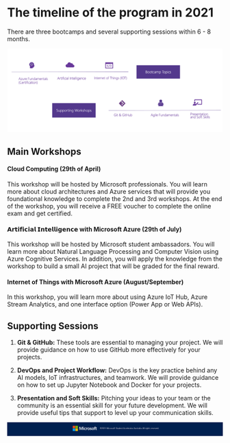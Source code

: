 # The timeline of the program in 2021

There are three bootcamps and several supporting sessions within 6 - 8 months.

![Workshop Image](https://github.com/AUMSA/2021-MSA-content/blob/main/images/structure.png?raw=true)

## Main Workshops

#### Cloud Computing (29th of April)

This workshop will be hosted by Microsoft professionals. You will learn more about cloud architectures and Azure services that will provide you foundational knowledge to complete the 2nd and 3rd workshops. At the end of the workshop, you will receive a FREE voucher to complete the online exam and get certified.

#### 𝗔𝗿𝘁𝗶𝗳𝗶𝗰𝗶𝗮𝗹 𝗜𝗻𝘁𝗲𝗹𝗹𝗶𝗴𝗲𝗻𝗰𝗲 with Microsoft Azure (29th of July)

This workshop will be hosted by Microsoft student ambassadors. You will learn more about Natural Language Processing and Computer Vision using Azure Cognitive Services. In addition, you will apply the knowledge from the workshop to build a small AI project that will be graded for the final reward. 

#### Internet of Things with Microsoft Azure (August/September)

In this workshop, you will learn more about using Azure IoT Hub, Azure Stream Analytics, and one interface option (Power App or Web APIs).

## Supporting Sessions

1. __Git & GitHub:__ These tools are essential to managing your project. We will provide guidance on how to use GitHub more effectively for your projects.

2. __DevOps and Project Workflow:__ DevOps is the key practice behind any AI models, IoT infrastructures, and teamwork. We will provide guidance on how to set up Jupyter Notebook and Docker for your projects. 

3. __Presentation and Soft Skills:__ Pitching your ideas to your team or the community is an essential skill for your future development. We will provide useful tips that support to level up your communication skills.

![Footer_Banner](https://github.com/AUMSA/2021-MSA-content/blob/main/images/MicrosoftBannerFooter.png)
